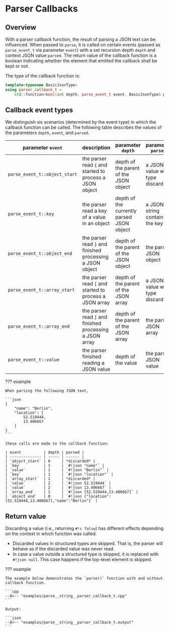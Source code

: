# Parser Callbacks

## Overview

With a parser callback function, the result of parsing a JSON text can be influenced. When passed to `parse`, it is called on certain events
(passed as `parse_event_t` via parameter `event`) with a set recursion depth `depth` and context JSON value `parsed`. The return value of the
callback function is a boolean indicating whether the element that emitted the callback shall be kept or not.

The type of the callback function is:

```cpp
template<typename BasicJsonType>
using parser_callback_t =
    std::function<bool(int depth, parse_event_t event, BasicJsonType& parsed)>;
```


## Callback event types

We distinguish six scenarios (determined by the event type) in which the callback function can be called. The following table describes the values
of the parameters `depth`, `event`, and `parsed`.

parameter `event` | description | parameter `depth` | parameter `parsed`
------------------ | ----------- | ------------------ | -------------------
`parse_event_t::object_start` | the parser read `{` and started to process a JSON object | depth of the parent of the JSON object | a JSON value with type discarded
`parse_event_t::key` | the parser read a key of a value in an object | depth of the currently parsed JSON object | a JSON string containing the key
`parse_event_t::object_end` | the parser read `}` and finished processing a JSON object | depth of the parent of the JSON object | the parsed JSON object
`parse_event_t::array_start` | the parser read `[` and started to process a JSON array | depth of the parent of the JSON array | a JSON value with type discarded
`parse_event_t::array_end` | the parser read `]` and finished processing a JSON array | depth of the parent of the JSON array | the parsed JSON array
`parse_event_t::value` | the parser finished reading a JSON value | depth of the value | the parsed JSON value

??? example

    When parsing the following JSON text,
    
    ```json
    {
        "name": "Berlin",
        "location": [
            52.519444,
            13.406667
        ]
    }
    ```
    
    these calls are made to the callback function:
    
    | event          | depth | parsed |
    | -------------- | ----- | ------ |
    | `object_start` | 0     | *discarded* |
    | `key`          | 1     | `#!json "name"` |
    | `value`        | 1     | `#!json "Berlin"` |
    | `key`          | 1     | `#!json "location"` |
    | `array_start`  | 1     | *discarded* |
    | `value`        | 2     | `#!json 52.519444` |
    | `value`        | 2     | `#!json 13.406667` |
    | `array_end`    | 1     | `#!json [52.519444,13.406667]` |
    | `object_end`   | 0     | `#!json {"location":[52.519444,13.406667],"name":"Berlin"}` |

## Return value

Discarding a value (i.e., returning `#!c false`) has different effects depending on the context in which function was called:

- Discarded values in structured types are skipped. That is, the parser will behave as if the discarded value was never read.
- In case a value outside a structured type is skipped, it is replaced with `#!json null`. This case happens if the top-level element is skipped.

??? example

    The example below demonstrates the `parse()` function with and without callback function.

    ```cpp
    --8<-- "examples/parse__string__parser_callback_t.cpp"
    ```
    
    Output:

    ```json
    --8<-- "examples/parse__string__parser_callback_t.output"
    ```
